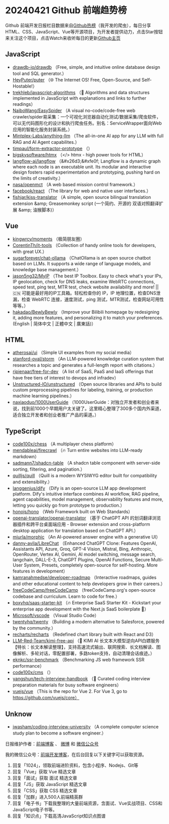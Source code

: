 # 20240421 Github 前端趋势榜

Github 前端开发日报栏目数据来自[Github热榜](https://github.qdkfweb.cn/)（我开发的爬虫），每日分享HTML、CSS、JavaScript、Vue等开源项目，为开发者提供动力，点击Star按钮来关注这个项目，点击Watch来收听每日的更新[Github主页](https://github.com/kujian/githubTrending)
## JavaScript

* [drawdb-io/drawdb](https://link.qdkfweb.cn/?target=https%3A%2F%2Fgithub.com%2Fdrawdb-io%2Fdrawdb) （Free, simple, and intuitive online database design tool and SQL generator.）
* [HeyPuter/puter](https://link.qdkfweb.cn/?target=https%3A%2F%2Fgithub.com%2FHeyPuter%2Fputer) （&#x1f310; The Internet OS! Free, Open-Source, and Self-Hostable!）
* [trekhleb/javascript-algorithms](https://link.qdkfweb.cn/?target=https%3A%2F%2Fgithub.com%2Ftrekhleb%2Fjavascript-algorithms) （&#x1f4dd; Algorithms and data structures implemented in JavaScript with explanations and links to further readings）
* [NaiboWang/EasySpider](https://link.qdkfweb.cn/?target=https%3A%2F%2Fgithub.com%2FNaiboWang%2FEasySpider) （A visual no-code/code-free web crawler/spider易采集：一个可视化浏览器自动化测试/数据采集/爬虫软件，可以无代码图形化的设计和执行爬虫任务。别名：ServiceWrapper面向Web应用的智能化服务封装系统。）
* [Mintplex-Labs/anything-llm](https://link.qdkfweb.cn/?target=https%3A%2F%2Fgithub.com%2FMintplex-Labs%2Fanything-llm) （The all-in-one AI app for any LLM with full RAG and AI Agent capabilites.）
* [timpaul/form-extractor-prototype](https://link.qdkfweb.cn/?target=https%3A%2F%2Fgithub.com%2Ftimpaul%2Fform-extractor-prototype) （）
* [bigskysoftware/htmx](https://link.qdkfweb.cn/?target=https%3A%2F%2Fgithub.com%2Fbigskysoftware%2Fhtmx) （&lt;/&gt; htmx - high power tools for HTML）
* [langflow-ai/langflow](https://link.qdkfweb.cn/?target=https%3A%2F%2Fgithub.com%2Flangflow-ai%2Flangflow) （&amp;#x26d3;&amp;#xfe0f; Langflow is a dynamic graph where each node is an executable unit. Its modular and interactive design fosters rapid experimentation and prototyping, pushing hard on the limits of creativity.）
* [nasa/openmct](https://link.qdkfweb.cn/?target=https%3A%2F%2Fgithub.com%2Fnasa%2Fopenmct) （A web based mission control framework.）
* [facebook/react](https://link.qdkfweb.cn/?target=https%3A%2F%2Fgithub.com%2Ffacebook%2Freact) （The library for web and native user interfaces.）
* [fishjar/kiss-translator](https://link.qdkfweb.cn/?target=https%3A%2F%2Fgithub.com%2Ffishjar%2Fkiss-translator) （A simple, open source bilingual translation extension &amp;amp; Greasemonkey script (一个简约、开源的 双语对照翻译扩展 &amp;amp; 油猴脚本)）

## Vue

* [kingwrcy/moments](https://link.qdkfweb.cn/?target=https%3A%2F%2Fgithub.com%2Fkingwrcy%2Fmoments) （极简朋友圈）
* [CorentinTh/it-tools](https://link.qdkfweb.cn/?target=https%3A%2F%2Fgithub.com%2FCorentinTh%2Fit-tools) （Collection of handy online tools for developers, with great UX.）
* [sugarforever/chat-ollama](https://link.qdkfweb.cn/?target=https%3A%2F%2Fgithub.com%2Fsugarforever%2Fchat-ollama) （ChatOllama is an open source chatbot based on LLMs. It supports a wide range of language models, and knowledge base management.）
* [jason5ng32/MyIP](https://link.qdkfweb.cn/?target=https%3A%2F%2Fgithub.com%2Fjason5ng32%2FMyIP) （The best IP Toolbox. Easy to check what's your IPs, IP geolocation, check for DNS leaks, examine WebRTC connections, speed test, ping test, MTR test, check website availability and more! || &#x1f1e8;&#x1f1f3; 可能是最好用的IP工具箱。轻松检查你的 IP，IP 地理位置，检查DNS泄漏，检查 WebRTC 连接，速度测试，ping 测试，MTR测试，检查网站可用性等等。）
* [hakadao/BewlyBewly](https://link.qdkfweb.cn/?target=https%3A%2F%2Fgithub.com%2Fhakadao%2FBewlyBewly) （Improve your Bilibili homepage by redesigning it, adding more features, and personalizing it to match your preferences. (English | 简体中文 | 正體中文 | 廣東話)）

## HTML

* [atherosai/ui](https://link.qdkfweb.cn/?target=https%3A%2F%2Fgithub.com%2Fatherosai%2Fui) （Simple UI examples from my social media）
* [stanford-oval/storm](https://link.qdkfweb.cn/?target=https%3A%2F%2Fgithub.com%2Fstanford-oval%2Fstorm) （An LLM-powered knowledge curation system that researches a topic and generates a full-length report with citations.）
* [ripienaar/free-for-dev](https://link.qdkfweb.cn/?target=https%3A%2F%2Fgithub.com%2Fripienaar%2Ffree-for-dev) （A list of SaaS, PaaS and IaaS offerings that have free tiers of interest to devops and infradev）
* [Unstructured-IO/unstructured](https://link.qdkfweb.cn/?target=https%3A%2F%2Fgithub.com%2FUnstructured-IO%2Funstructured) （Open source libraries and APIs to build custom preprocessing pipelines for labeling, training, or production machine learning pipelines.）
* [naxiaoduo/1000UserGuide](https://link.qdkfweb.cn/?target=https%3A%2F%2Fgithub.com%2Fnaxiaoduo%2F1000UserGuide) （1000UserGuide：对独立开发者和创业者来说，找到前1000个早期用户太关键了。这里精心整理了300多个国内外渠道，适合独立开发者和创业者推广产品的渠道。）

## TypeScript

* [code100x/chess](https://link.qdkfweb.cn/?target=https%3A%2F%2Fgithub.com%2Fcode100x%2Fchess) （A multiplayer chess platform）
* [mendableai/firecrawl](https://link.qdkfweb.cn/?target=https%3A%2F%2Fgithub.com%2Fmendableai%2Ffirecrawl) （&#x1f525; Turn entire websites into LLM-ready markdown）
* [sadmann7/shadcn-table](https://link.qdkfweb.cn/?target=https%3A%2F%2Fgithub.com%2Fsadmann7%2Fshadcn-table) （A shadcn table component with server-side sorting, filtering, and pagination.）
* [quilljs/quill](https://link.qdkfweb.cn/?target=https%3A%2F%2Fgithub.com%2Fquilljs%2Fquill) （Quill is a modern WYSIWYG editor built for compatibility and extensibility.）
* [langgenius/dify](https://link.qdkfweb.cn/?target=https%3A%2F%2Fgithub.com%2Flanggenius%2Fdify) （Dify is an open-source LLM app development platform. Dify's intuitive interface combines AI workflow, RAG pipeline, agent capabilities, model management, observability features and more, letting you quickly go from prototype to production.）
* [honojs/hono](https://link.qdkfweb.cn/?target=https%3A%2F%2Fgithub.com%2Fhonojs%2Fhono) （Web Framework built on Web Standards）
* [openai-translator/openai-translator](https://link.qdkfweb.cn/?target=https%3A%2F%2Fgithub.com%2Fopenai-translator%2Fopenai-translator) （基于 ChatGPT API 的划词翻译浏览器插件和跨平台桌面端应用 - Browser extension and cross-platform desktop application for translation based on ChatGPT API.）
* [miurla/morphic](https://link.qdkfweb.cn/?target=https%3A%2F%2Fgithub.com%2Fmiurla%2Fmorphic) （An AI-powered answer engine with a generative UI）
* [danny-avila/LibreChat](https://link.qdkfweb.cn/?target=https%3A%2F%2Fgithub.com%2Fdanny-avila%2FLibreChat) （Enhanced ChatGPT Clone: Features OpenAI, Assistants API, Azure, Groq, GPT-4 Vision, Mistral, Bing, Anthropic, OpenRouter, Vertex AI, Gemini, AI model switching, message search, langchain, DALL-E-3, ChatGPT Plugins, OpenAI Functions, Secure Multi-User System, Presets, completely open-source for self-hosting. More features in development）
* [kamranahmedse/developer-roadmap](https://link.qdkfweb.cn/?target=https%3A%2F%2Fgithub.com%2Fkamranahmedse%2Fdeveloper-roadmap) （Interactive roadmaps, guides and other educational content to help developers grow in their careers.）
* [freeCodeCamp/freeCodeCamp](https://link.qdkfweb.cn/?target=https%3A%2F%2Fgithub.com%2FfreeCodeCamp%2FfreeCodeCamp) （freeCodeCamp.org's open-source codebase and curriculum. Learn to code for free.）
* [boxyhq/saas-starter-kit](https://link.qdkfweb.cn/?target=https%3A%2F%2Fgithub.com%2Fboxyhq%2Fsaas-starter-kit) （&#x1f525; Enterprise SaaS Starter Kit - Kickstart your enterprise app development with the Next.js SaaS boilerplate &#x1f680;）
* [Microsoft/vscode](https://link.qdkfweb.cn/?target=https%3A%2F%2Fgithub.com%2FMicrosoft%2Fvscode) （Visual Studio Code）
* [twentyhq/twenty](https://link.qdkfweb.cn/?target=https%3A%2F%2Fgithub.com%2Ftwentyhq%2Ftwenty) （Building a modern alternative to Salesforce, powered by the community.）
* [recharts/recharts](https://link.qdkfweb.cn/?target=https%3A%2F%2Fgithub.com%2Frecharts%2Frecharts) （Redefined chart library built with React and D3）
* [LLM-Red-Team/kimi-free-api](https://link.qdkfweb.cn/?target=https%3A%2F%2Fgithub.com%2FLLM-Red-Team%2Fkimi-free-api) （&#x1f680; KIMI AI 长文本大模型逆向API白嫖服务【特长：长文本解读整理】，支持高速流式输出、联网搜索、长文档解读、图像解析、多轮对话，零配置部署，多路token支持，自动清理会话痕迹。）
* [eknkc/ssr-benchmark](https://link.qdkfweb.cn/?target=https%3A%2F%2Fgithub.com%2Feknkc%2Fssr-benchmark) （Benchmarking JS web framework SSR performance）
* [code100x/cms](https://link.qdkfweb.cn/?target=https%3A%2F%2Fgithub.com%2Fcode100x%2Fcms) （）
* [yangshun/tech-interview-handbook](https://link.qdkfweb.cn/?target=https%3A%2F%2Fgithub.com%2Fyangshun%2Ftech-interview-handbook) （&#x1f4af; Curated coding interview preparation materials for busy software engineers）
* [vuejs/vue](https://link.qdkfweb.cn/?target=https%3A%2F%2Fgithub.com%2Fvuejs%2Fvue) （This is the repo for Vue 2. For Vue 3, go to https://github.com/vuejs/core）

## Unknow

* [jwasham/coding-interview-university](https://link.qdkfweb.cn/?target=https%3A%2F%2Fgithub.com%2Fjwasham%2Fcoding-interview-university) （A complete computer science study plan to become a software engineer.）


日报维护作者：[前端博客](https://qdkfweb.cn/) 、 [微博](http://weibo.com/kujian) 和 [微信公众号](https://open.weixin.qq.com/qr/code?username=caibaojian_com)

我的微信公众号：[前端开发博客](https://open.weixin.qq.com/qr/code?username=caibaojian_com)，在后台回复以下关键字可以获取资源。

1. 回复「1024」，领取前端进阶资料，包含小程序、Nodejs、Git等
2. 回复「Vue」获取 Vue 精选文章
3. 回复「面试」获取 面试 精选文章
4. 回复「JS」获取 JavaScript 精选文章
5. 回复「CSS」获取 CSS 精选文章
6. 回复「加群」进入500人前端精英群
7. 回复「电子书」下载我整理的大量前端资源，含面试、Vue实战项目、CSS和JavaScript电子书等。
8. 回复「知识点」下载高清JavaScript知识点图谱